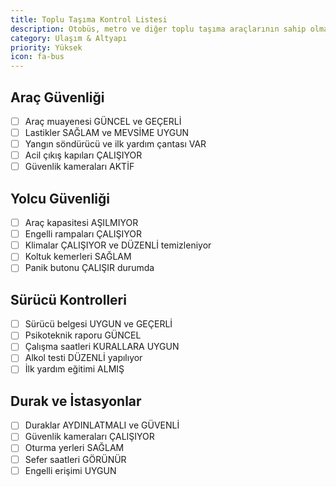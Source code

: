 ```yaml
---
title: Toplu Taşıma Kontrol Listesi
description: Otobüs, metro ve diğer toplu taşıma araçlarının sahip olması gereken özellikler
category: Ulaşım & Altyapı
priority: Yüksek
icon: fa-bus
---
```


## Araç Güvenliği

- [ ] Araç muayenesi GÜNCEL ve GEÇERLİ
- [ ] Lastikler SAĞLAM ve MEVSİME UYGUN
- [ ] Yangın söndürücü ve ilk yardım çantası VAR
- [ ] Acil çıkış kapıları ÇALIŞIYOR
- [ ] Güvenlik kameraları AKTİF

## Yolcu Güvenliği

- [ ] Araç kapasitesi AŞILMIYOR
- [ ] Engelli rampaları ÇALIŞIYOR
- [ ] Klimalar ÇALIŞIYOR ve DÜZENLİ temizleniyor
- [ ] Koltuk kemerleri SAĞLAM
- [ ] Panik butonu ÇALIŞIR durumda

## Sürücü Kontrolleri

- [ ] Sürücü belgesi UYGUN ve GEÇERLİ
- [ ] Psikoteknik raporu GÜNCEL
- [ ] Çalışma saatleri KURALLARA UYGUN
- [ ] Alkol testi DÜZENLİ yapılıyor
- [ ] İlk yardım eğitimi ALMIŞ

## Durak ve İstasyonlar

- [ ] Duraklar AYDINLATMALI ve GÜVENLİ
- [ ] Güvenlik kameraları ÇALIŞIYOR
- [ ] Oturma yerleri SAĞLAM
- [ ] Sefer saatleri GÖRÜNÜR
- [ ] Engelli erişimi UYGUN
